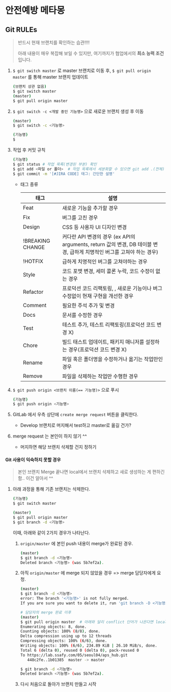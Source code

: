 # 안전예방 메타몽




## Git RULEs

> 반드시 현재 브랜치를 확인하는 습관!!!!
>
> 아래 내용이 매우 복잡해 보일 수 있지만, 여기까지가 협업에서의 **최소 능력 조건**입니다. 

1. `$ git switch master` 로 master 브랜치로 이동 후, `$ git pull origin master` 를 통해 master 브랜치 업데이트

   ```sh
   (브랜치 상관 없음)
   $ git switch master
   (master)
   $ git pull origin master
   ```

2. `$ git switch -c <개발 중인 기능명>` 으로 새로운 브랜치 생성 후 이동

   ```sh
   (master)
   $ git switch -c <기능명>
   
   (기능명)
   $ 
   ```

3. 작업 후 커밋 규칙

   ```sh
   (기능명)
   $ git status # 작업 목록(변경된 부분) 확인
   $ git add <파일 or 폴더>  # 작업 목록에서 세분화할 수 있으면 git add .(전체) 이 아닌 파일 단위로 add
   $ git commit -m '[#JIRA CODE] 태그: 간단한 설명'
   ```

   - 태그 종류

     | 태그             | 설명                                                         |
     | ---------------- | ------------------------------------------------------------ |
     | Feat             | 새로운 기능을 추가할 경우                                    |
     | Fix              | 버그를 고친 경우                                             |
     | Design           | CSS 등 사용자 UI 디자인 변경                                 |
     | !BREAKING CHANGE | 커다란 API 변경의 경우 (ex API의 arguments, return 값의 변경, DB 테이블 변경, 급하게 치명적인 버그를 고쳐야 하는 경우) |
     | !HOTFIX          | 급하게 치명적인 버그를 고쳐야하는 경우                       |
     | Style            | 코드 포맷 변경, 세미 콜론 누락, 코드 수정이 없는 경우        |
     | Refactor         | 프로덕션 코드 리팩토링, , 새로운 기능이나 버그 수정없이 현재 구현을 개선한 경우 |
     | Comment          | 필요한 주석 추가 및 변경                                     |
     | Docs             | 문서를 수정한 경우                                           |
     | Test             | 테스트 추가, 테스트 리팩토링(프로덕션 코드 변경 X)           |
     | Chore            | 빌드 태스트 업데이트, 패키지 매니저를 설정하는 경우(프로덕션 코드 변경 X) |
     | Rename           | 파일 혹은 폴더명을 수정하거나 옮기는 작업만인 경우           |
     | Remove           | 파일을 삭제하는 작업만 수행한 경우                           |

   

4. `$ git push origin <브랜치 이름(== 기능명)>` 으로 푸시

   ```sh
   (기능명)
   $ git push origin <기능명>
   ```

   

5. GitLab 에서 우측 상단에 `create merge request` 버튼을 클릭한다.

   - Develop 브랜치로 머지해서 test하고 master로 옮길 건가?

   

6. merge request 는 본인이 하지 않기 ^^

   - 머지하면 해당 브랜치 삭제할 건지 정하기



#### Git 사용이 익숙하지 못할 경우

> 본인 브랜치 Merge 끝나면 local에서 브랜치 삭제하고 새로 생성하는 게 편하긴 함.. 이건 알아서 ^^

1. 아래 과정을 통해 기존 브랜치는 삭제한다.

   ```sh
   (기능명)
   $ git switch master
   
   (master)
   $ git pull origin master  
   $ git branch -d <기능명>
   ```

   이때, 아래와 같이 2가지 경우가 나타난다.

   1. `origin/master` 에 본인 push 내용이 merge가 완료된 경우.

      ```sh
      (master)
      $ git branch -d <기능명>
      Deleted branch <기능명> (was 5b7ef2a).
      ```

   2. 아직 `origin/master` 에 merge 되지 않았을 경우 => merge 담당자에게 요청.

      ```sh
      (master)
      $ git branch -d <기능명>
      error: The branch '<기능명>' is not fully merged.
      If you are sure you want to delete it, run 'git branch -D <기능명>'.
      
      # 담당자의 merge 완료 이후
      (master)
      $ git pull origin master  # 아래와 달리 conflict 단어가 나온다면 local에서 해결할 수 있긴 한데, 잘못하면 남의 코드 다 날릴 수도 있답니다. 불안하면 팀에 공유하기 
      Enumerating objects: 8, done.
      Counting objects: 100% (8/8), done.
      Delta compression using up to 12 threads
      Compressing objects: 100% (6/6), done.
      Writing objects: 100% (6/6), 234.89 KiB | 26.10 MiB/s, done.
      Total 6 (delta 0), reused 0 (delta 0), pack-reused 0
      To https://lab.ssafy.com/05/seoul04/aps_hub.git
         448c2fe..1b01385  master -> master
      
      $ git branch -d <기능명>
      Deleted branch <기능명> (was 5b7ef2a).
      ```
      
   3. 다시 처음으로 돌아가 브랜치 만들고 시작

